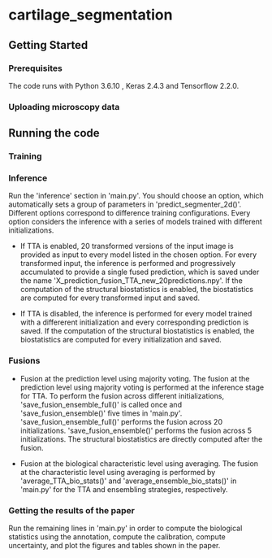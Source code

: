 # cartilage_segmentation


## Getting Started

### Prerequisites

The code runs with Python 3.6.10 , Keras 2.4.3 and Tensorflow 2.2.0.

### Uploading microscopy data

## Running the code

### Training

### Inference 
Run the 'inference' section in 'main.py'. You should choose an option, which automatically sets a group of parameters in 'predict_segmenter_2d()'. Different options correspond to difference training configurations. Every option considers the inference with a series of models trained with different initializations. 

- If TTA is enabled, 20 transformed versions of the input image is provided as input to every model listed in the chosen option. For every transformed input, the inference is performed and progressively accumulated to provide a single fused prediction, which is saved under the name 'X_prediction_fusion_TTA_new_20predictions.npy'. If the computation of the structural biostatistics is enabled, the biostatistics are computed for every transformed input and saved.

- If TTA is disabled, the inference is performed for every model trained with a differerent initialization and every corresponding prediction is saved. If the computation of the structural biostatistics is enabled, the biostatistics are computed for every initialization and saved.

### Fusions

- Fusion at the prediction level using majority voting. The fusion at the prediction level using majority voting is performed at the inference stage for TTA. To perform the fusion across different initializations, 'save_fusion_ensemble_full()' is called once and 'save_fusion_ensemble()' five times in 'main.py'. 'save_fusion_ensemble_full()' performs the fusion across 20 initializations. 'save_fusion_ensemble()' performs the fusion across 5 initializations. The structural biostatistics are directly computed after the fusion. 

- Fusion at the biological characteristic level using averaging. The fusion at the characteristic level using averaging is performed by 'average_TTA_bio_stats()' and 'average_ensemble_bio_stats()' in 'main.py' for the TTA and ensembling strategies, respectively.

### Getting the results of the paper

Run the remaining lines in 'main.py' in order to compute the biological statistics using the annotation, compute the calibration, compute uncertainty, and plot the figures and tables shown in the paper.
